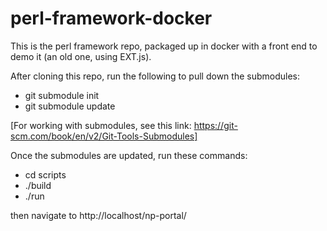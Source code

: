 # perl-framework-docker

This is the perl framework repo, packaged up in docker with a front end to demo it (an old one, using EXT.js).

After cloning this repo, run the following to pull down the submodules:

- git submodule init
- git submodule update

[For working with submodules, see this link: https://git-scm.com/book/en/v2/Git-Tools-Submodules]

Once the submodules are updated, run these commands:

- cd scripts
- ./build
- ./run

then navigate to http://localhost/np-portal/


